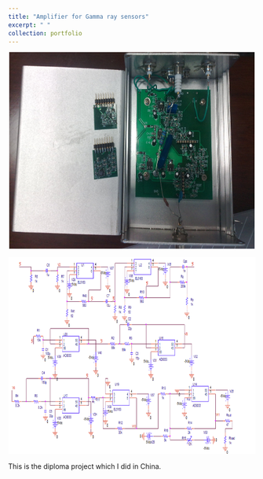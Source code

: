 ```yaml
---
title: "Amplifier for Gamma ray sensors"
excerpt: " "
collection: portfolio
---
```


<p align="center">
<img src="/images/amplifier.jpg" width="500" height="400" >
</p>
<p align="center">
<img src="/images/main_amplifier.png" width="700" height="400" >
</p>


This is the diploma project which I did in China. 
